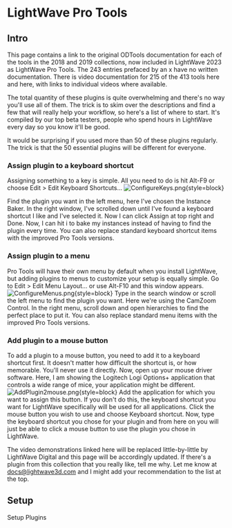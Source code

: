 # LightWave Pro Tools

## Intro
This page contains a link to the original ODTools documentation for each of the tools in the 2018 and 2019 collections, now included in LightWave 2023 as LightWave Pro Tools. The 243 entries prefaced by an x have no written documentation. There is video documentation for 215 of the 413 tools here and here, with links to individual videos where available.

The total quantity of these plugins is quite overwhelming and there's no way you'll use all of them. The trick is to skim over the descriptions and find a few that will really help your workflow, so here's a list of where to start. It's compiled by our top beta testers, people who spend hours in LightWave every day so you know it'll be good.

It would be surprising if you used more than 50 of these plugins regularly. The trick is that the 50 essential plugins will be different for everyone.

### Assign plugin to a keyboard shortcut

Assigning something to a key is simple. All you need to do is hit <shortcut>Alt-F9</shortcut> or choose Edit > Edit
Keyboard Shortcuts...
![ConfigureKeys.png](ConfigureKeys.png){style=block}

Find the plugin you want in the left menu, here I've chosen the Instance Baker. In the right window, I've scrolled down until I've found a keyboard shortcut I like and I've selected it. Now I can click Assign at top right and Done. Now, I can hit i to bake my instances instead of having to find the plugin every time. You can also replace standard keyboard shortcut items with the improved Pro Tools versions.

### Assign plugin to a menu

Pro Tools will have their own menu by default when you install LightWave, but adding plugins to menus to customize your
setup is equally simple. Go to Edit > Edit Menu Layout... or use <shortcut>Alt-F10</shortcut> and this window appears.
![ConfigureMenus.png](ConfigureMenus.png){style=block}
Type in the search window or scroll the left menu to find the plugin you want. Here we're using the CamZoom Control. In the right menu, scroll down and open hierarchies to find the perfect place to put it. You can also replace standard menu items with the improved Pro Tools versions.

### Add plugin to a mouse button
To add a plugin to a mouse button, you need to add it to a keyboard shortcut first. It doesn't matter how difficult the shortcut is, or how memorable. You'll never use it directly. Now, open up your mouse driver software. Here, I am showing the Logitech Logi Options+ application that controls a wide range of mice, your application might be different.
![AddPlugin2mouse.png](AddPlugin2mouse.png){style=block}
Add the application for which you want to assign this button. If you don't do this, the keyboard shortcut you want for LightWave specifically will be used for all applications. Click the mouse button you wish to use and choose Keyboard shortcut. Now, type the keyboard shortcut you chose for your plugin and from here on you will just be able to click a mouse button to use the plugin you chose in LightWave.

The video demonstrations linked here will be replaced little-by-little by LightWave Digital and this page will be accordingly updated. If there's a plugin from this collection that you really like, tell me why. Let me know at docs@lightwave3d.com and I might add your recommendation to the list at the top.

## Setup

Setup Plugins

